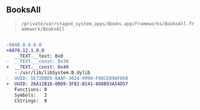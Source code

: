## BooksAll

> `/private/var/staged_system_apps/Books.app/Frameworks/BooksAll.framework/BooksAll`

```diff

-6040.0.0.0.0
+6070.12.1.0.0
   __TEXT.__text: 0x0
-  __TEXT.__const: 0x38
+  __TEXT.__const: 0x40
   - /usr/lib/libSystem.B.dylib
-  UUID: 5E72DBD5-8AAF-3024-9990-F88CE89AFD68
+  UUID: 26A11B18-00D9-3F82-B141-888B93A54D57
   Functions: 0
   Symbols:   2
   CStrings:  0

```
